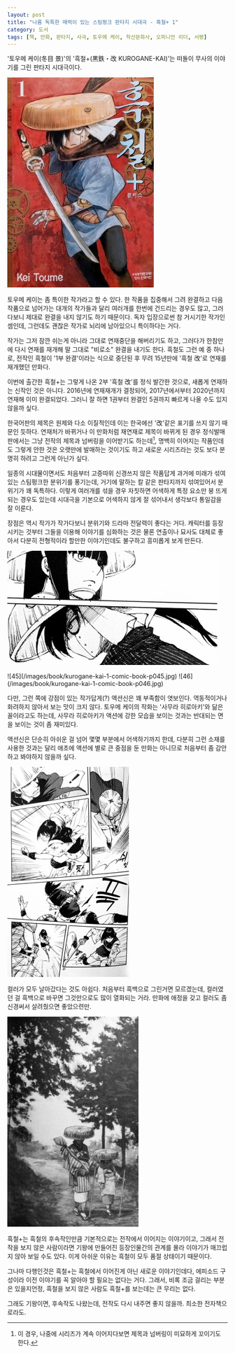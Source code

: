 ```yaml
---
layout: post
title: "나름 독특한 매력이 있는 스팀펑크 판타지 시대극 - 흑철+ 1"
category: 도서
tags: [책, 만화, 판타지, 사극, 토우메 케이, 학산문화사, 오피니언 리더, 서평]
---
```


'토우메 케이(冬目 景)'의
'흑철+(黒鉄・改 KUROGANE-KAI)'는
떠돌이 무사의 이야기를 그린 판타지 시대극이다.

![표지](/images/book/kurogane-kai-1-comic-book-cover.jpg)

토우메 케이는 좀 특이한 작가라고 할 수 있다.
한 작품을 집중해서 그려 완결하고 다음 작품으로 넘어가는 대개의 작가들과 달리
여러개를 한번에 건드리는 경우도 많고,
그러다보니 제대로 완결을 내지 않기도 하기 때문이다.
독자 입장으로썬 참 거시기한 작가인 셈인데,
그런데도 괜찮은 작가로 뇌리에 남아있으니 특이하다는 거다.

작가는 그저 잠깐 쉬는게 아니라 그대로 연재중단을 해버리기도 하고,
그러다가 한참만에 다시 연재를 재개해 말 그대로 "비로소" 완결을 내기도 한다.
흑철도 그런 예 중 하나로,
전작인 흑철이 '1부 완결'이라는 식으로 중단된 후 무려 15년만에 '흑철 改'로 연재를 재개했던 만화다.

이번에 출간한 흑철+는 그렇게 나온 2부 '흑철 改'를 정식 발간한 것으로,
새롭게 연재하는 신작인 것은 아니다.
2016년에 연재재개가 결정되어, 2017년에서부터 2020년까지 연재해 이미 완결되었다.
그러니 잘 하면 1권부터 완결인 5권까지 빠르게 나올 수도 있지 않을까 싶다.

한국어판의 제목은 원제와 다소 이질적인데
이는 한국에선 '改'같은 표기를 쓰지 않기 때문인 듯하다.
연재처가 바뀌거나 이 만화처럼 재연재로 제목이 바뀌게 된 경우
정식발매판에서는 그냥 전작의 제목과 넘버링을 이어받기도 하는데[^1],
명백히 이어지는 작품인데도 그렇게 안한 것은 오랫만에 발매하는 것이기도 하고
새로운 시리즈라는 것도 보다 분명히 하려고 그런게 아닌가 싶다.

[^1]: 이 경우, 나중에 시리즈가 계속 이어지다보면 제목과 넘버링이 미묘하게 꼬이기도 한다.

일종의 시대물이면서도 처음부터 고증따위 신경쓰지 않은 작품답게
과거에 미래가 섞여있는 스팀펑크한 분위기를 풍기는데,
거기에 말하는 칼 같은 판타지까지 섞여있어서 분위기가 꽤 독특하다.
이렇게 여러개를 섞을 경우 자칫하면 어색하게 특정 요소만 붕 뜨게 되는 경우도 있는데
시대극을 기본으로 어색하지 않게 잘 섞어내서 생각보다 통일감을 잘 이룬다.

장점은 역시 작가가 작가다보니 분위기와 드라마 전달력이 좋다는 거다.
캐릭터를 등장시키는 것부터 그들을 이용해 이야기를 심화하는 것은 물론 연출이나 묘사도 대체로 좋아서
다분히 전형적이라 할만한 이야기인데도 불구하고 흥미롭게 보게 만든다.

![7](/images/book/kurogane-kai-1-comic-book-p007.jpg)

<p class="center" markdown="1">
![45](/images/book/kurogane-kai-1-comic-book-p045.jpg)
![46](/images/book/kurogane-kai-1-comic-book-p046.jpg)
</p>

다만, 그런 쪽에 강점이 있는 작가답게(?) 액션신은 꽤 부족함이 엿보인다.
역동적이거나 화려하지 않아서 보는 맛이 크지 않다.
토우메 케이의 작화는 '사무라 히로아키'와 닮은 꼴이라고도 하는데,
사무라 히로아키가 액션에 강한 모습을 보이는 것과는 반대되는 면을 보이는 것이 좀 재미있다.

액션신은 단순히 아쉬운 걸 넘어 몇몇 부분에서 어색하기까지 한데,
다분히 그런 소재를 사용한 것과는 달리
애초에 액션에 별로 큰 중점을 둔 만화는 아니므로
처음부터 좀 감안하고 봐야하지 않을까 싶다.

![49](/images/book/kurogane-kai-1-comic-book-p049.jpg)

컬러가 모두 날아갔다는 것도 아쉽다.
처음부터 흑백으로 그린거면 모르겠는데, 컬러였던 걸 흑백으로 바꾸면 그것만으로도 많이 열화되는 거라.
만화에 애정을 갖고 컬러도 좀 신경써서 살려줬으면 좋았으련만.

![4](/images/book/kurogane-kai-1-comic-book-p004.jpg)

흑철+는 흑철의 후속작인만큼 기본적으로는 전작에서 이어지는 이야기이고,
그래서 전작을 보지 않은 사람이라면 기왕에 만들어진 등장인물간의 관계를 몰라 이야기가 매끄럽지 않아 보일 수도 있다.
이게 아쉬운 이유는 흑철이 모두 품절 상태이기 때문이다.

그나마 다행인것은 흑철+는 흑철에서 이어진게 아닌 새로운 이야기인데다,
에피소드 구성이라 이전 이야기를 꼭 알아야 할 필요는 없다는 거다.
그래서, 비록 조금 걸리는 부분은 있을지언정,
흑철을 보지 않은 사람도 흑철+를 보는데는 큰 무리는 없다.

그래도 기왕이면, 후속작도 나왔는데, 전작도 다시 내주면 좋지 않을까.
최소한 전자책으로라도.
